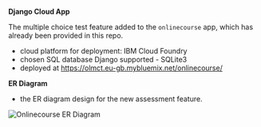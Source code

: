 
**Django Cloud App**

The multiple choice test feature added to the `onlinecourse` app, which has already been provided in this repo.

- cloud platform for deployment: IBM Cloud Foundry
- chosen SQL database Django supported - SQLite3
- deployed at https://olmct.eu-gb.mybluemix.net/onlinecourse/

**ER Diagram**
- the ER diagram design for the new assessment feature.

![Onlinecourse ER Diagram](https://github.com/ibm-developer-skills-network/final-cloud-app-with-database/blob/master/static/media/course_images/onlinecourse_app_er.png)
